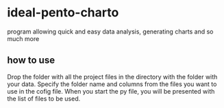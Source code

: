 # ideal-pento-charto
program allowing quick and easy data analysis, generating charts and so much more

## how to use
Drop the folder with all the project files in the directory with the folder with your data. 
Specify the folder name and columns from the files you want to use in the cofig file. 
When you start the py file, you will be presented with the list of files to be used.
